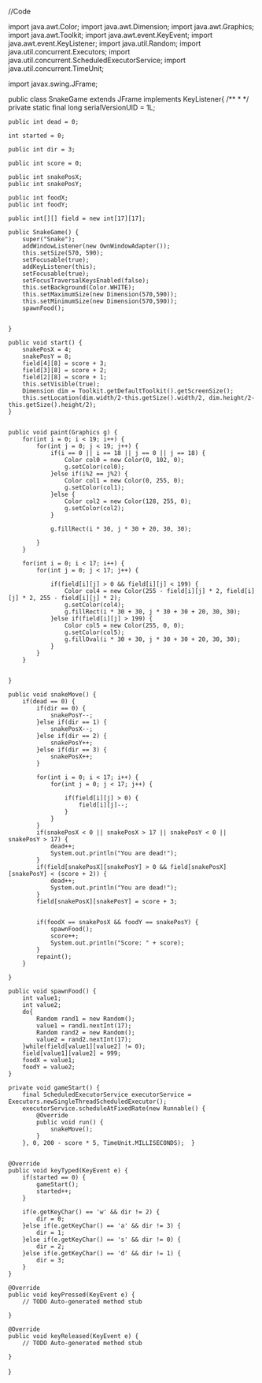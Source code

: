 //Code


import java.awt.Color;
import java.awt.Dimension;
import java.awt.Graphics;
import java.awt.Toolkit;
import java.awt.event.KeyEvent;
import java.awt.event.KeyListener;
import java.util.Random;
import java.util.concurrent.Executors;
import java.util.concurrent.ScheduledExecutorService;
import java.util.concurrent.TimeUnit;

import javax.swing.JFrame;

public class SnakeGame extends JFrame implements KeyListener{
	/**
	 * 
	 */
	private static final long serialVersionUID = 1L;
	
	
	public int dead = 0;
	
	int started = 0;
	
	public int dir = 3;
	
	public int score = 0;
	
	public int snakePosX;
	public int snakePosY;
	
	public int foodX;
	public int foodY;
	
	public int[][] field = new int[17][17];

	public SnakeGame() {
        super("Snake");
        addWindowListener(new OwnWindowAdapter());
        this.setSize(570, 590);
    	setFocusable(true);
    	addKeyListener(this);
        setFocusable(true);
        setFocusTraversalKeysEnabled(false);
        this.setBackground(Color.WHITE);
        this.setMaximumSize(new Dimension(570,590));
        this.setMinimumSize(new Dimension(570,590));
		spawnFood();

        
    }
	
	public void start() {
		snakePosX = 4;
		snakePosY = 8;
		field[4][8] = score + 3;
		field[3][8] = score + 2;
		field[2][8] = score + 1;
		this.setVisible(true);
		Dimension dim = Toolkit.getDefaultToolkit().getScreenSize();
		this.setLocation(dim.width/2-this.getSize().width/2, dim.height/2-this.getSize().height/2);
	}

	
	public void paint(Graphics g) {
		for(int i = 0; i < 19; i++) {
			for(int j = 0; j < 19; j++) {
				if(i == 0 || i == 18 || j == 0 || j == 18) {
					Color col0 = new Color(0, 102, 0);
					g.setColor(col0);
				}else if(i%2 == j%2) {
					Color col1 = new Color(0, 255, 0);
					g.setColor(col1);
				}else {
					Color col2 = new Color(128, 255, 0);
					g.setColor(col2);
				}
					
				g.fillRect(i * 30, j * 30 + 20, 30, 30);	
				
			}
		}
		
		for(int i = 0; i < 17; i++) {
			for(int j = 0; j < 17; j++) {
				
				if(field[i][j] > 0 && field[i][j] < 199) {
					Color col4 = new Color(255 - field[i][j] * 2, field[i][j] * 2, 255 - field[i][j] * 2);
					g.setColor(col4);
					g.fillRect(i * 30 + 30, j * 30 + 30 + 20, 30, 30);
				}else if(field[i][j] > 199) {
					Color col5 = new Color(255, 0, 0);
					g.setColor(col5);
					g.fillOval(i * 30 + 30, j * 30 + 30 + 20, 30, 30);
				}
			}
		}
		
		
	}
	
	public void snakeMove() {
		if(dead == 0) {
			if(dir == 0) {
				snakePosY--;
			}else if(dir == 1) {
				snakePosX--;
			}else if(dir == 2) {
				snakePosY++;
			}else if(dir == 3) {
				snakePosX++;
			}
	
			for(int i = 0; i < 17; i++) {
				for(int j = 0; j < 17; j++) {
					
					if(field[i][j] > 0) {
						field[i][j]--;
					}
				}
			}
			if(snakePosX < 0 || snakePosX > 17 || snakePosY < 0 || snakePosY > 17) {
				dead++;
				System.out.println("You are dead!");
			}
			if(field[snakePosX][snakePosY] > 0 && field[snakePosX][snakePosY] < (score + 2)) {
				dead++;
				System.out.println("You are dead!");
			}
			field[snakePosX][snakePosY] = score + 3;
			
			
			if(foodX == snakePosX && foodY == snakePosY) {
				spawnFood();
				score++;
				System.out.println("Score: " + score);
			}
			repaint();
		}
		
	}
	
	public void spawnFood() {
		int value1;
		int value2;
		do{
			Random rand1 = new Random();
			value1 = rand1.nextInt(17);
			Random rand2 = new Random();
			value2 = rand2.nextInt(17);
		}while(field[value1][value2] != 0);
		field[value1][value2] = 999;
		foodX = value1;
		foodY = value2;
	}
	
	private void gameStart() {
		final ScheduledExecutorService executorService = Executors.newSingleThreadScheduledExecutor();
		executorService.scheduleAtFixedRate(new Runnable() {
	        @Override
	        public void run() {
	            snakeMove();
	        }
	    }, 0, 200 - score * 5, TimeUnit.MILLISECONDS);	}
	
	
	@Override
	public void keyTyped(KeyEvent e) {
		if(started == 0) {
			gameStart();
			started++;
		}
		
		if(e.getKeyChar() == 'w' && dir != 2) {
			dir = 0;
		}else if(e.getKeyChar() == 'a' && dir != 3) {
			dir = 1;
		}else if(e.getKeyChar() == 's' && dir != 0) {
			dir = 2;
		}else if(e.getKeyChar() == 'd' && dir != 1) {
			dir = 3;
		}
	}

	@Override
	public void keyPressed(KeyEvent e) {
		// TODO Auto-generated method stub
		
	}

	@Override
	public void keyReleased(KeyEvent e) {
		// TODO Auto-generated method stub
		
	}
}
